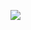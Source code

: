 [![](https://mermaid.ink/img/pako:eNp1U8GK2zAQ_ZVBpxYSx5brxjFlD6WF0sPu0uS0GBbFmsSituRKcrNpyL93ZCUhUOqDsWbevHnzxjqxxkhkFXP4a0Td4Bcl9lb0tQZ6BmG9atQgtIfP1hwc2n8Ta7S_r_FH4xEMHa_wCkZ6w051nQPfIuyM7UFoCW7c9so7UP6_pUZHELRU0FFGEYdV-z1alPBpax-gEaNTej9RU9CKA5jddNLE5yKoU86D0k03yitW4wGElEQTcBFGcQ0OtQxKhY8Zbya8m4aMuIPyLQhojPao_dwfB4QWhQwCtVSN8KHLhZJ4Qv3WyONUIZR28H399AhSeBFHvww8f3iIXlbwbbN5huen9QZa7wdXLRbOk3h0SeOSFjua-adKdmqBb6IfOhTDsKCRXoPkVzeI2P1Us4vImlU1C3HyhA6zmlF3nKI85XyelvM823BeZasqXyZ5nr3U7BzVRU1zUndbDE-zKPEHuoG2hPeD32YOHlt0zoy2QXgXtL2PwmiPbmwayu3GriNjLJIcSQu_M3t2NXpy697Am700YE8kYh9HmRZ24brJZzPC2F4oSX_5KcRqRk36UEKfndq35EitzwQch2DLV6m8sazaic7hjInRm_VRN6zydsQr6HJPbii6Cqw6sTdWlctkmXOelrzIVkWe8Rk7smqZJUW5XBUrXq6KIl2W5xn7YwwRpEnJc54XaVF8KNOi_JhPbC9TMrQ8_wVC1Tkp)](https://mermaid.live/edit#pako:eNp1U8GK2zAQ_ZVBpxYSx5brxjFlD6WF0sPu0uS0GBbFmsSituRKcrNpyL93ZCUhUOqDsWbevHnzxjqxxkhkFXP4a0Td4Bcl9lb0tQZ6BmG9atQgtIfP1hwc2n8Ta7S_r_FH4xEMHa_wCkZ6w051nQPfIuyM7UFoCW7c9so7UP6_pUZHELRU0FFGEYdV-z1alPBpax-gEaNTej9RU9CKA5jddNLE5yKoU86D0k03yitW4wGElEQTcBFGcQ0OtQxKhY8Zbya8m4aMuIPyLQhojPao_dwfB4QWhQwCtVSN8KHLhZJ4Qv3WyONUIZR28H399AhSeBFHvww8f3iIXlbwbbN5huen9QZa7wdXLRbOk3h0SeOSFjua-adKdmqBb6IfOhTDsKCRXoPkVzeI2P1Us4vImlU1C3HyhA6zmlF3nKI85XyelvM823BeZasqXyZ5nr3U7BzVRU1zUndbDE-zKPEHuoG2hPeD32YOHlt0zoy2QXgXtL2PwmiPbmwayu3GriNjLJIcSQu_M3t2NXpy697Am700YE8kYh9HmRZ24brJZzPC2F4oSX_5KcRqRk36UEKfndq35EitzwQch2DLV6m8sazaic7hjInRm_VRN6zydsQr6HJPbii6Cqw6sTdWlctkmXOelrzIVkWe8Rk7smqZJUW5XBUrXq6KIl2W5xn7YwwRpEnJc54XaVF8KNOi_JhPbC9TMrQ8_wVC1Tkp)
